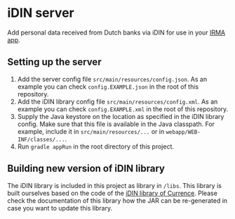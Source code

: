 # iDIN server

Add personal data received from Dutch banks via iDIN for use in your
[IRMA app](https://github.com/privacybydesign/irmamobile).

## Setting up the server

 1. Add the server config file `src/main/resources/config.json`. As an example you can check
    `config.EXAMPLE.json` in the root of this repository.
 2. Add the iDIN library config file `src/main/resources/config.xml`. As an example you can
    check `config.EXAMPLE.xml` in the root of this repository.
 3. Supply the Java keystore on the location as specified in the iDIN library config. Make sure
    that this file is available in the Java classpath. For example, include it in `src/main/resources/...`
    or in `webapp/WEB-INF/classes/...`.
 4. Run `gradle appRun` in the root directory of this project.

## Building new version of iDIN library

The iDIN library is included in this project as library in `/libs`. This library is built ourselves
based on the code of the [iDIN library of Currence](https://github.com/Currence-Online/iDIN-libraries-java/tree/master/Java/library).
Please check the documentation of this library how the JAR can be re-generated in case
you want to update this library.
